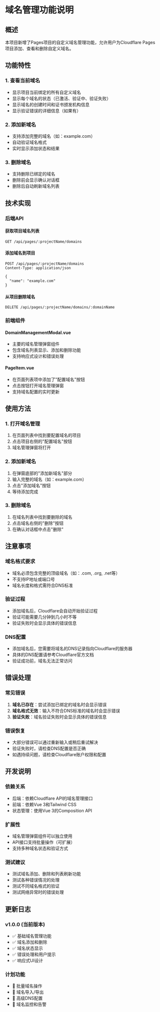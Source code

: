 # 域名管理功能说明

## 概述

本项目新增了Pages项目的自定义域名管理功能，允许用户为Cloudflare Pages项目添加、查看和删除自定义域名。

## 功能特性

### 1. 查看当前域名
- 显示项目当前绑定的所有自定义域名
- 显示每个域名的状态（已激活、验证中、验证失败）
- 显示域名的创建时间和证书颁发机构信息
- 显示验证错误的详细信息（如果有）

### 2. 添加新域名
- 支持添加完整的域名（如：example.com）
- 自动验证域名格式
- 实时显示添加状态和结果

### 3. 删除域名
- 支持删除已绑定的域名
- 删除前会显示确认对话框
- 删除后自动刷新域名列表

## 技术实现

### 后端API

#### 获取项目域名列表
```
GET /api/pages/:projectName/domains
```

#### 添加域名到项目
```
POST /api/pages/:projectName/domains
Content-Type: application/json

{
  "name": "example.com"
}
```

#### 从项目删除域名
```
DELETE /api/pages/:projectName/domains/:domainName
```

### 前端组件

#### DomainManagementModal.vue
- 主要的域名管理弹窗组件
- 包含域名列表显示、添加和删除功能
- 支持响应式设计和错误处理

#### PageItem.vue
- 在页面列表项中添加了"配置域名"按钮
- 点击按钮打开域名管理弹窗
- 支持域名配置的实时更新

## 使用方法

### 1. 打开域名管理
1. 在页面列表中找到要配置域名的项目
2. 点击项目右侧的"配置域名"按钮
3. 域名管理弹窗将打开

### 2. 添加新域名
1. 在弹窗底部的"添加新域名"部分
2. 输入完整的域名（如：example.com）
3. 点击"添加域名"按钮
4. 等待添加完成

### 3. 删除域名
1. 在域名列表中找到要删除的域名
2. 点击域名右侧的"删除"按钮
3. 在确认对话框中点击"删除"

## 注意事项

### 域名格式要求
- 域名必须包含完整的顶级域名（如：.com, .org, .net等）
- 不支持IP地址或端口号
- 域名长度和格式需符合DNS标准

### 验证过程
- 添加域名后，Cloudflare会自动开始验证过程
- 验证可能需要几分钟到几小时不等
- 验证失败时会显示具体的错误信息

### DNS配置
- 添加域名后，您需要将域名的DNS记录指向Cloudflare的服务器
- 具体的DNS配置请参考Cloudflare官方文档
- 验证成功前，域名无法正常访问

## 错误处理

### 常见错误
1. **域名已存在**：尝试添加已绑定的域名时会显示错误
2. **域名格式无效**：输入不符合DNS标准的域名时会显示错误
3. **验证失败**：域名验证失败时会显示具体的错误信息

### 错误恢复
- 大部分错误可以通过重新输入或稍后重试解决
- 验证失败时，请检查DNS配置是否正确
- 如遇持续问题，请检查Cloudflare账户权限和配置

## 开发说明

### 依赖关系
- 后端：依赖Cloudflare API的域名管理接口
- 前端：依赖Vue 3和Tailwind CSS
- 状态管理：使用Vue 3的Composition API

### 扩展性
- 域名管理弹窗组件可以独立使用
- API接口支持批量操作（可扩展）
- 支持多种域名状态和验证方式

### 测试建议
- 测试域名添加、删除和列表刷新功能
- 测试各种错误情况的处理
- 测试不同域名格式的验证
- 测试网络异常时的错误处理

## 更新日志

### v1.0.0 (当前版本)
- ✅ 基础域名管理功能
- ✅ 域名添加和删除
- ✅ 域名状态显示
- ✅ 错误处理和用户提示
- ✅ 响应式UI设计

### 计划功能
- 🔄 批量域名操作
- 🔄 域名导入/导出
- 🔄 高级DNS配置
- 🔄 域名监控和告警
